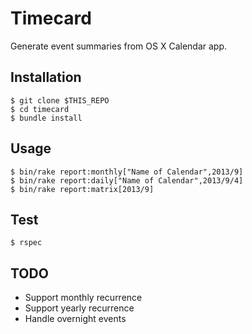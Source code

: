 # Timecard

Generate event summaries from OS X Calendar app.

## Installation

```
$ git clone $THIS_REPO
$ cd timecard
$ bundle install
```

## Usage

```
$ bin/rake report:monthly["Name of Calendar",2013/9]
$ bin/rake report:daily["Name of Calendar",2013/9/4]
$ bin/rake report:matrix[2013/9]
```

## Test

```
$ rspec
```

## TODO

- Support monthly recurrence
- Support yearly recurrence
- Handle overnight events
